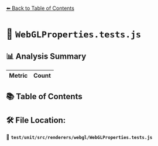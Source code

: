 [⬅️ Back to Table of Contents](../../../../../index.md)

# 📄 `WebGLProperties.tests.js`

## 📊 Analysis Summary

| Metric | Count |
|--------|-------|

## 📚 Table of Contents


## 🛠️ File Location:
📂 **`test/unit/src/renderers/webgl/WebGLProperties.tests.js`**
